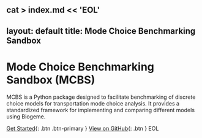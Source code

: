 cat > index.md << 'EOL'
---
layout: default
title: Mode Choice Benchmarking Sandbox
---

# Mode Choice Benchmarking Sandbox (MCBS)

MCBS is a Python package designed to facilitate benchmarking of discrete choice models for transportation mode choice analysis. It provides a standardized framework for implementing and comparing different models using Biogeme.

[Get Started](docs/quickstart.md){: .btn .btn-primary }
[View on GitHub](https://github.com/carlosguirado/mode-choice-benchmarking-sandbox){: .btn }
EOL
